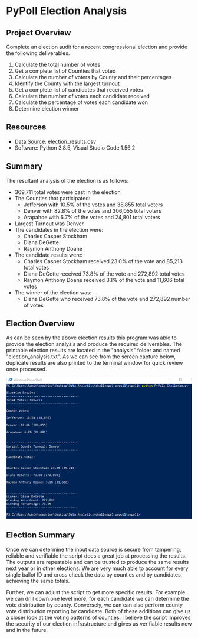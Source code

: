 # PyPoll Election Analysis

## Project Overview
Complete an election audit for a recent congressional election and provide the following deliverables.

1. Calculate the total number of votes
2. Get a complete list of Counties that voted
3. Calculate the number of voters by County and their percentages
4. Identify the County with the largest turnout
5. Get a complete list of candidates that received votes
6. Calculate the number of votes each candidate received
7. Calculate the percentage of votes each candidate won
8. Determine election winner

## Resources
- Data Source: election_results.csv
- Software: Python 3.8.5, Visual Studio Code 1.56.2

## Summary
The resultant analysis of the election is as follows:
- 369,711 total votes were cast in the election
- The Counties that participated:
  - Jefferson with 10.5% of the votes and 38,855 total voters
  - Denver with 82.8% of the votes and 306,055 total voters
  - Arapahoe with 6.7% of the votes and 24,801 total voters
- Largest Turnout was Denver
- The candidates in the election were:
  - Charles Casper Stockham
  - Diana DeGette
  - Raymon Anthony Doane
- The candidate results were:
  - Charles Casper Stockham received 23.0% of the vote and 85,213 total votes
  - Diana DeGette received 73.8% of the vote and 272,892 total votes
  - Raymon Anthony Doane received 3.1% of the vote and 11,606 total votes
- The winner of the election was:
  - Diana DeGette who received 73.8% of the vote and 272,892 number of votes

## Election Overview

As can be seen by the above election results this program was able to provide the election analysis and produce the required deliverables. The printable election results are located in the "analysis" folder and named "election_analysis.txt". As we can see from the screen capture below, duplicate results are also printed to the terminal window for quick review once processed.

![Election Results](Resources/Screenshot.png)

## Election Summary

Once we can determine the input data source is secure from tampering, reliable and verifiable the script does a great job at processing the results. The outputs are repeatable and can be trusted to produce the same results next year or in other elections. We are very much able to account for every single ballot ID and cross check the data by counties and by candidates, achieving the same totals.

Further, we can adjust the script to get more specific results. For example we can drill down one level more, for each candidate we can determine the vote distribution by county. Conversely, we can can also perform county vote distribution reporting by candidate. Both of these additions can give us a closer look at the voting patterns of counties. I believe the script improves the security of our election infrastructure and gives us verifiable results now and in the future.
